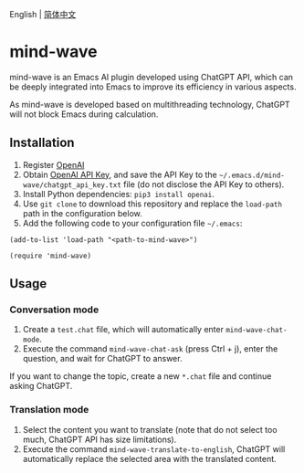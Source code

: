 English | [简体中文](./README.zh-CN.md)

# mind-wave
mind-wave is an Emacs AI plugin developed using ChatGPT API, which can be deeply integrated into Emacs to improve its efficiency in various aspects.

As mind-wave is developed based on multithreading technology, ChatGPT will not block Emacs during calculation.

## Installation
1. Register [OpenAI](https://platform.openai.com)
2. Obtain [OpenAI API Key](https://platform.openai.com/account/api-keys), and save the API Key to the `~/.emacs.d/mind-wave/chatgpt_api_key.txt` file (do not disclose the API Key to others).
3. Install Python dependencies: `pip3 install openai`.
4. Use `git clone` to download this repository and replace the `load-path` path in the configuration below.
5. Add the following code to your configuration file `~/.emacs`:
```elisp
(add-to-list 'load-path "<path-to-mind-wave>")

(require 'mind-wave)
```

## Usage
### Conversation mode
1. Create a `test.chat` file, which will automatically enter `mind-wave-chat-mode`.
2. Execute the command `mind-wave-chat-ask` (press Ctrl + j), enter the question, and wait for ChatGPT to answer.

If you want to change the topic, create a new `*.chat` file and continue asking ChatGPT.

### Translation mode
1. Select the content you want to translate (note that do not select too much, ChatGPT API has size limitations).
2. Execute the command `mind-wave-translate-to-english`, ChatGPT will automatically replace the selected area with the translated content.
